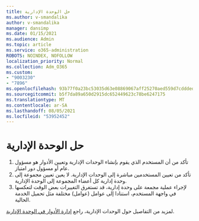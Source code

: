 ```yaml
---
title: حل الوحدة الإدارية
ms.author: v-smandalika
author: v-smandalika
manager: dansimp
ms.date: 01/15/2021
ms.audience: Admin
ms.topic: article
ms.service: o365-administration
ROBOTS: NOINDEX, NOFOLLOW
localization_priority: Normal
ms.collection: Adm_O365
ms.custom:
- "9003230"
- "7896"
ms.openlocfilehash: 93b77f0a23bc53035d63e08869067aff25270aed559d7cddded04aaa92285302
ms.sourcegitcommit: b5f7da89a650d2915dc652449623c78be6247175
ms.translationtype: MT
ms.contentlocale: ar-SA
ms.lasthandoff: 08/05/2021
ms.locfileid: "53952452"
---
```

# <a name="administrative-unit-solution"></a>حل الوحدة الإدارية

1. تأكد من أن المستخدم الذي يقوم بإنشاء الوحدات الإدارية وتعيين الأدوار هو مسؤول عام أو مسؤول دور امتياز.
2. تأكد من تعيين المستخدمين مباشرة إلى الوحدات الإدارية. لا يعين تعيين مجموعة إلى وحدة إدارية كل أعضاء المجموعة إلى الوحدة الإدارية.
3. لإجراء عملية مجمعة على وحدة إدارية، قد تستغرق التغييرات بعض الوقت لتعكسها في واجهة المستخدم، استنادا إلى عوامل (عوامل) مختلفة مثل تحميل الخدمة الحالية.

لمزيد من التفاصيل حول الوحدات الإدارية، راجع [إدارة الأدوار في الوحدة الإدارية](https://docs.microsoft.com/azure/active-directory/roles/administrative-units).

